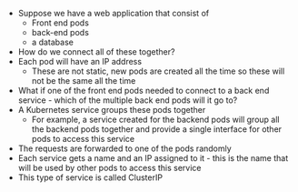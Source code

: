 
- Suppose we have a web application that consist of
	- Front end pods
	- back-end pods
	- a database
- How do we connect all of these together?
- Each pod will have an IP address
	- These are not static, new pods are created all the time so these will not be the same all the time
- What if one of the front end pods needed to connect to a back end service - which of the multiple back end pods will it go to?
- A Kubernetes service groups these pods together 
	- For example, a service created for the backend pods will group all the backend pods together and provide a single interface for other pods to access this service
- The requests are forwarded to one of the pods randomly 
- Each service gets a name and an IP assigned to it - this is the name that will be used by other pods to access this service
- This type of service is called ClusterIP